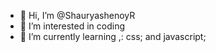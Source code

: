 - 👋 Hi, I’m @ShauryashenoyR
- 👀 I’m interested in coding
- 🌱 I’m currently learning <html> ,: css; and javascript;

<!---
ShauryashenoyR/ShauryashenoyR is a ✨ special ✨ repository because its `README.md` (this file) appears on your GitHub profile.
You can click the Preview link to take a look at your changes.
--->
